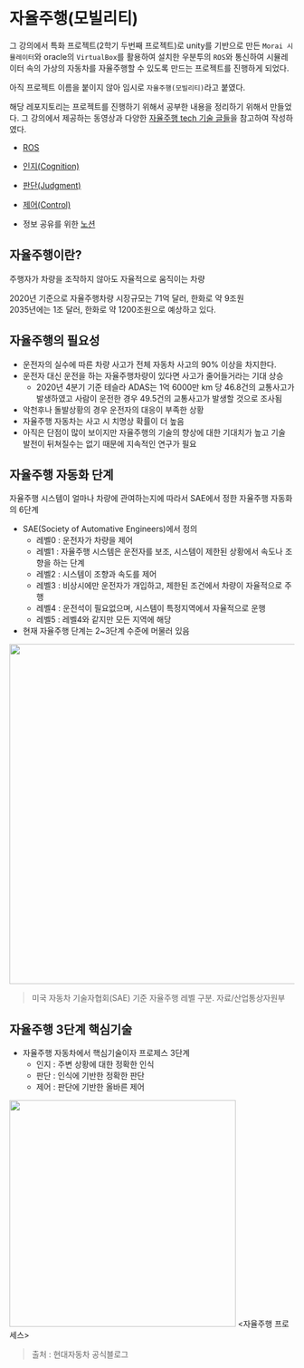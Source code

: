 # 자율주행(모빌리티)

그 강의에서 특화 프로젝트(2학기 두번째 프로젝트)로 unity를 기반으로 만든 `Morai 시뮬레이터`와 oracle의 `VirtualBox`를 활용하여 설치한 우분투의 `ROS`와 통신하여 시뮬레이터 속의 가상의 자동차를 자율주행할 수 있도록 만드는 프로젝트를 진행하게 되었다. 

아직 프로젝트 이름을 붙이지 않아 임시로 `자율주행(모빌리티)`라고 붙였다.

해당 레포지토리는 프로젝트를 진행하기 위해서 공부한 내용을 정리하기 위해서 만들었다. 그 강의에서 제공하는 동영상과 다양한 [자율주행 tech 기술 글들](https://tech.hyundaimotorgroup.com/article)을 참고하여 작성하였다.

- [ROS](./ROS/README.md)
- [인지(Cognition)](./cognition/README.md)
- [판단(Judgment)](./judgment/README.md)
- [제어(Control)](./control/README.md)

- 정보 공유를 위한 [노션](https://www.notion.so/5a5568486fbd4730ab43569cce17472c)

## 자율주행이란?

주행자가 차량을 조작하지 않아도 자율적으로 움직이는 차량

2020년 기준으로 자율주행차량 시장규모는 71억 달러, 한화로 약 9조원   
2035년에는 1조 달러, 한화로 약 1200조원으로 예상하고 있다.

## 자율주행의 필요성

- 운전자의 실수에 따른 차량 사고가 전체 자동차 사고의 90% 이상을 차지한다.
- 운전자 대신 운전을 하는 자율주행차량이 있다면 사고가 줄어들거라는 기대 상승
    - 2020년 4분기 기준 테슬라 ADAS는 1억 6000만 km 당 46.8건의 교통사고가 발생하였고 사람이 운전한 경우 49.5건의 교통사고가 발생할 것으로 조사됨
- 악천후나 돌발상황의 경우 운전자의 대응이 부족한 상황
- 자율주행 자동차는 사고 시 치명상 확률이 더 높음
- 아직은 단점이 많이 보이지만 자율주행의 기술의 향상에 대한 기대치가 높고 기술 발전이 뒤쳐질수는 없기 때문에 지속적인 연구가 필요

## 자율주행 자동화 단계

자율주행 시스템이 얼마나 차량에 관여하는지에 따라서 SAE에서 정한 자율주행 자동화의 6단계

- SAE(Society of Automative Engineers)에서 정의
    - 레벨0 : 운전자가 차량을 제어
    - 레벨1 : 자율주행 시스템은 운전자를 보조, 시스템이 제한된 상황에서 속도나 조향을 하는 단계
    - 레벨2 : 시스템이 조향과 속도를 제어
    - 레벨3 : 비상시에만 운전자가 개입하고, 제한된 조건에서 차량이 자율적으로 주행
    - 레벨4 : 운전석이 필요없으며, 시스템이 특정지역에서 자율적으로 운행
    - 레벨5 : 레벨4와 같지만 모든 지역에 해당
- 현재 자율주행 단계는 2~3단계 수준에 머물러 있음

<img src="https://user-images.githubusercontent.com/19484971/188297523-b1254b60-9c87-4098-86f9-00e8b006489c.png" width=600>

> 미국 자동차 기술자협회(SAE) 기준 자율주행 레벨 구분. 자료/산업통상자원부

## 자율주행 3단계 핵심기술

- 자율주행 자동차에서 핵심기술이자 프로제스 3단계
    - 인지 : 주변 상황에 대한 정확한 인식
    - 판단 : 인식에 기반한 정확한 판단
    - 제어 : 판단에 기반한 올바른 제어

<img src="https://user-images.githubusercontent.com/19484971/188307408-33c25430-d45d-43f1-b23a-8a58c8618ff9.png" width=400> 
<자율주행 프로세스>

> 출처 : 현대자동차 공식블로그